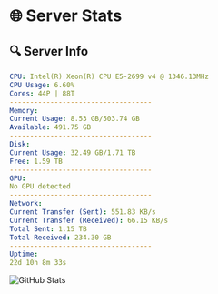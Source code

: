 # 🌐 Server Stats
## 🔍 Server Info
```yaml
CPU: Intel(R) Xeon(R) CPU E5-2699 v4 @ 1346.13MHz
CPU Usage: 6.60%
Cores: 44P | 88T
-----------------------------------
Memory:
Current Usage: 8.53 GB/503.74 GB
Available: 491.75 GB
-----------------------------------
Disk:
Current Usage: 32.49 GB/1.71 TB
Free: 1.59 TB
-----------------------------------
GPU:
No GPU detected
-----------------------------------
Network:
Current Transfer (Sent): 551.83 KB/s
Current Transfer (Received): 66.15 KB/s
Total Sent: 1.15 TB
Total Received: 234.30 GB
-----------------------------------
Uptime:
22d 10h 8m 33s
```
![GitHub Stats](https://img.shields.io/badge/Updated-2025-05-12_03:17:21-blue)